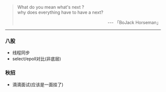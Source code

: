 > What do you mean what's next ?<br>why does everything have to have a next?<br>
>
> <p style="text-align:right">  ---  「BoJack Horseman」</p>
-----------

### 八股
- 线程同步
- select/epoll对比(非底层)

### 秋招
- 滴滴面试(应该是一面挂了)
